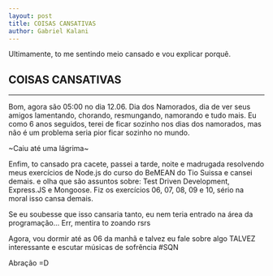 ```yaml
---
layout: post
title: COISAS CANSATIVAS
author: Gabriel Kalani
---
```


Ultimamente, to me sentindo meio cansado e vou explicar porquê.

## COISAS CANSATIVAS
-----

Bom, agora são 05:00 no dia 12.06.
Dia dos Namorados, dia de ver seus amigos lamentando, chorando, resmungando, namorando e tudo mais. Eu como 6 anos seguidos, terei de ficar sozinho nos dias dos namorados, mas não é um problema seria pior ficar sozinho no mundo.

~Caiu até uma lágrima~

Enfim, to cansado pra cacete, passei a tarde, noite e madrugada resolvendo meus exercícios de Node.js do curso do BeMEAN do Tio Suissa e cansei demais. e olha que são assuntos sobre: Test Driven Development, Express.JS e Mongoose.
Fiz os exercícios 06, 07, 08, 09 e 10, sério na moral isso cansa demais.

Se eu soubesse que isso cansaria tanto, eu nem teria entrado na área da programação... Err, mentira to zoando rsrs

Agora, vou dormir até as 06 da manhã e talvez eu fale sobre algo TALVEZ interessante e escutar músicas de sofrência #SQN

Abração =D
